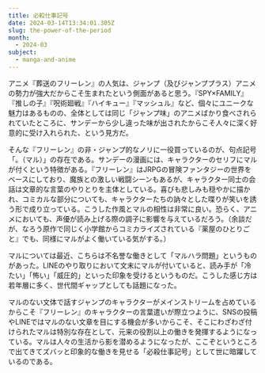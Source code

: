 ```yaml
---
title: 必殺仕事記号
date: 2024-03-14T13:34:01.305Z
slug: the-power-of-the-period
month:
  - 2024-03
subject:
  - manga-and-anime
---
```

アニメ『葬送のフリーレン』の人気は、ジャンプ（及びジャンププラス）アニメの勢力が強大だからこそ生まれたという側面があると思う。『SPY×FAMILY』『推しの子』『呪術廻戦』『ハイキュー』『マッシュル』など、個々にユニークな魅力はあるものの、全体としては同じ「ジャンプ味」のアニメばかり食べされられていたところに、サンデーから少し違った味が出されたからこそ人々に深く好意的に受け入れられた、という見方だ。

そんな『フリーレン』の非・ジャンプ的なノリに一役買っているのが、句点記号「。（マル）」の存在である。サンデーの漫画には、キャラクターのセリフにマルが付くという特徴がある。『フリーレン』はJRPGの冒険ファンタジーの世界をベースにしており、魔族との激しい戦闘シーンもあるが、キャラクター同士の会話は文章的な言葉のやりとりを主体としている。喜びも悲しみも穏やかに描かれ、コミカルな部分についても、キャラクターたちの訥々とした喋りが笑いを誘う形で成り立っている。こうした作風とマルの相性は非常に良い。恐らく、アニメにおいても、声優が読み上げる際の調子に影響を与えているだろう。（余談だが、なろう原作で同じく小学館からコミカライズされている『薬屋のひとりごと』でも、同様にマルがよく働いている気がする。）

マルについては最近、こちらは不名誉な働きとして「マルハラ問題」というものがあった。LINEのやり取りにおいて文末にマルが付いていると、読み手が「冷たい」「怖い」「威圧的」といった印象を受けるというものだ。こうした感じ方は若年層に多く、世代間ギャップとしても話題になった。

マルのない文体で話すジャンプのキャラクターがメインストリームを占めているからこそ『フリーレン』のキャラクターの言葉遣いが際立つように、SNSの投稿やLINEではマルのない文章を目にする機会が多いからこそ、そこにわざわざ付けられたマルは特別な存在として、元来の役割以上の働きを発揮するようになっている。マルは人々の生活から影を潜めるようになったが、ここぞというところで出てきてズバッと印象的な働きを見せる「必殺仕事記号」として世に暗躍しているのである。
